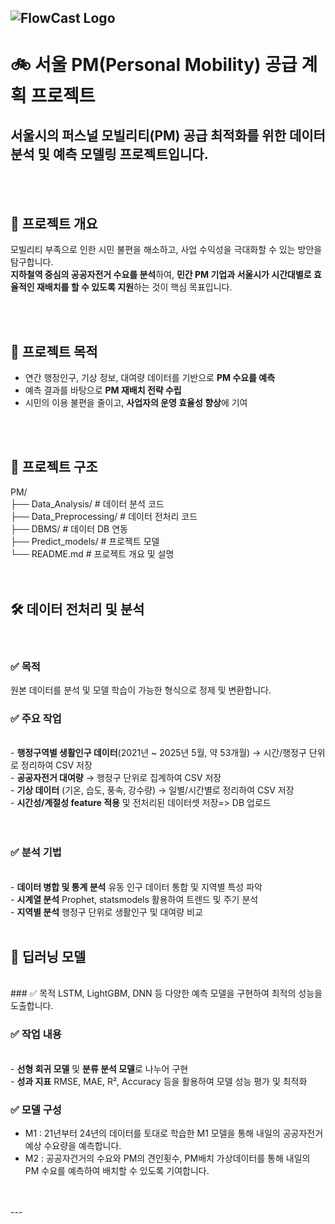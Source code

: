 ![FlowCast Logo](images/FlowFast_logo.png)
---
# 🚲 서울 PM(Personal Mobility) 공급 계획 프로젝트

서울시의 퍼스널 모빌리티(PM) 공급 최적화를 위한 데이터 분석 및 예측 모델링 프로젝트입니다.
<br>
---
<br>
<br>

## 📌 프로젝트 개요

모빌리티 부족으로 인한 시민 불편을 해소하고, 사업 수익성을 극대화할 수 있는 방안을 탐구합니다. <br> 
**지하철역 중심의 공공자전거 수요를 분석**하여, **민간 PM 기업과 서울시가 시간대별로 효율적인 재배치를 할 수 있도록 지원**하는 것이 핵심 목표입니다.

<br>
<br>

## 🎯 프로젝트 목적

- 연간 행정인구, 기상 정보, 대여량 데이터를 기반으로 **PM 수요를 예측**<br>
- 예측 결과를 바탕으로 **PM 재배치 전략 수립**<br>
- 시민의 이용 불편을 줄이고, **사업자의 운영 효율성 향상**에 기여<br>

<br>
<br>

## 📁 프로젝트 구조
PM/ <br>
├── Data_Analysis/ # 데이터 분석 코드 <br>
├── Data_Preprocessing/ # 데이터 전처리 코드 <br>
├── DBMS/ # 데이터 DB 연동 <br>
├── Predict_models/ # 프로젝트 모델 <br>
└── README.md # 프로젝트 개요 및 설명<br>
<br>
<br>

## 🛠 데이터 전처리 및 분석
<br>

### ✅ 목적
원본 데이터를 분석 및 모델 학습이 가능한 형식으로 정제 및 변환합니다.

### ✅ 주요 작업
<br>
- <b>행정구역별 생활인구 데이터</b>(2021년 ~ 2025년 5월, 약 53개월) → 시간/행정구 단위로 정리하여 CSV 저장<br>
- <b>공공자전거 대여량</b> → 행정구 단위로 집계하여 CSV 저장<br>
- <b>기상 데이터</b> (기온, 습도, 풍속, 강수량) → 일별/시간별로 정리하여 CSV 저장 <br>
- <b>시간성/계절성 feature 적용</b> 및 전처리된 데이터셋 저장=> DB 업로드<br>
<br>
<br>

### ✅ 분석 기법
<br>
- <b>데이터 병합 및 통계 분석</b> 유동 인구 데이터 통합 및 지역별 특성 파악<br>
- <b>시계열 분석</b> Prophet, statsmodels 활용하여 트렌드 및 주기 분석<br>
- <b>지역별 분석</b> 행정구 단위로 생활인구 및 대여량 비교
<br>
<br>

## 🤖 딥러닝 모델
<br>
### ✅ 목적
LSTM, LightGBM, DNN 등 다양한 예측 모델을 구현하여 최적의 성능을 도출합니다.
<br>

### ✅ 작업 내용
<br>
- <b>선형 회귀 모델</b> 및 <b>분류 분석 모델</b>로 나누어 구현<br>
- <b>성과 지표</b> RMSE, MAE, R², Accuracy 등을 활용하여 모델 성능 평가 및 최적화
<br>

### ✅ 모델 구성
- M1 : 21년부터 24년의 데이터를 토대로 학습한 M1 모델을 통해 내일의 공공자전거 예상 수요량을 예측합니다.
- M2 : 공공자건거의 수요와 PM의 견인횟수, PM배치 가상데이터를 통해 내일의 PM 수요를 예측하여 배치할 수 있도록 기여합니다.
<br>
<br>
---
